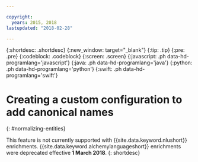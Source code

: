 ```yaml
---

copyright:
  years: 2015, 2018
lastupdated: "2018-02-28"

---
```


{:shortdesc: .shortdesc}
{:new_window: target="_blank"}
{:tip: .tip}
{:pre: .pre}
{:codeblock: .codeblock}
{:screen: .screen}
{:javascript: .ph data-hd-programlang='javascript'}
{:java: .ph data-hd-programlang='java'}
{:python: .ph data-hd-programlang='python'}
{:swift: .ph data-hd-programlang='swift'}

# Creating a custom configuration to add canonical names
{: #normalizing-entities}

This feature is not currently supported with {{site.data.keyword.nlushort}} enrichments. {{site.data.keyword.alchemylanguageshort}} enrichments were deprecated effective **1 March 2018**.
{: shortdesc}
